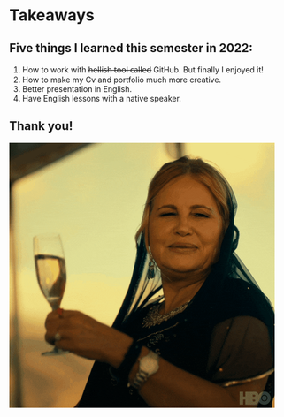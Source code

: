 # Takeaways

## Five things I learned this semester in 2022:

1. How to work with h̶e̶l̶l̶i̶s̶h̶ ̶t̶o̶o̶l̶ ̶c̶a̶l̶l̶e̶d̶  GitHub. But finally I enjoyed it!
2. How to make my Cv and portfolio much more creative.
3. Better presentation in English.
4. Have English lessons with a native speaker.

## Thank you!

![giphy](giphy.gif)
